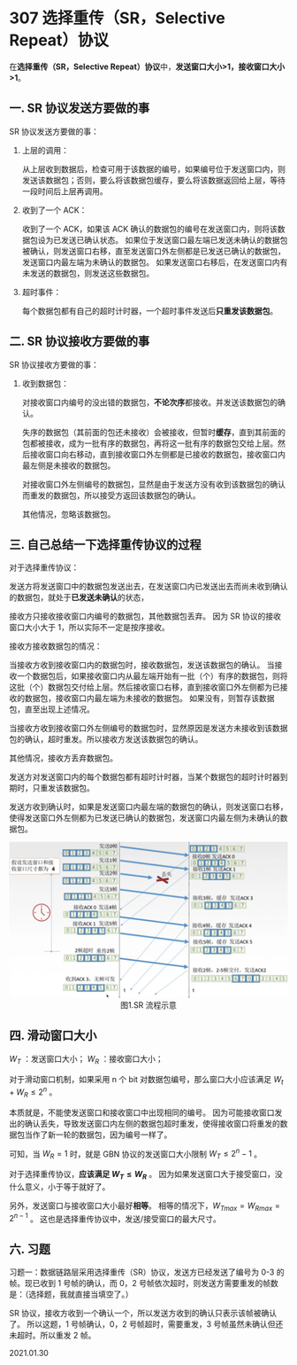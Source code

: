 # 307 选择重传（SR，Selective Repeat）协议

在**选择重传（SR，Selective Repeat）协议**中，**发送窗口大小>1，接收窗口大小>1**。

## 一. SR 协议发送方要做的事

SR 协议发送方要做的事：

1. 上层的调用：

   从上层收到数据后，检查可用于该数据的编号，如果编号位于发送窗口内，则发送该数据包；否则，要么将该数据包缓存，要么将该数据返回给上层，等待一段时间后上层再调用。

2. 收到了一个 ACK：

   收到了一个 ACK，如果该 ACK 确认的数据包的编号在发送窗口内，则将该数据包设为已发送已确认状态。
   如果位于发送窗口最左端已发送未确认的数据包被确认，则发送窗口右移，直至发送窗口外左侧都是已发送已确认的数据包，发送窗口内最左端为未确认的数据包。
   如果发送窗口右移后，在发送窗口内有未发送的数据包，则发送这些数据包。

3. 超时事件：

   每个数据包都有自己的超时计时器，一个超时事件发送后**只重发该数据包**。

## 二. SR 协议接收方要做的事

SR 协议接收方要做的事：

1. 收到数据包：

   对接收窗口内编号的没出错的数据包，**不论次序**都接收。并发送该数据包的确认。

   失序的数据包（其前面的包还未接收）会被接收，但暂时**缓存**，直到其前面的包都被接收，成为一批有序的数据包，再将这一批有序的数据包交给上层。然后接收窗口向右移动，直到接收窗口外左侧都是已接收的数据包，接收窗口内最左侧是未接收的数据包。

   对接收窗口外左侧编号的数据包，显然是由于发送方没有收到该数据包的确认而重发的数据包，所以接受方返回该数据包的确认。

   其他情况，忽略该数据包。

## 三. 自己总结一下选择重传协议的过程

对于选择重传协议：

发送方将发送窗口中的数据包发送出去，在发送窗口内已发送出去而尚未收到确认的数据包，就处于**已发送未确认**的状态，

接收方只接收接收窗口内编号的数据包，其他数据包丢弃。
因为 SR 协议的接收窗口大小大于 1，所以实际不一定是按序接收。

接收方接收数据包的情况：

当接收方收到接收窗口内的数据包时，接收数据包，发送该数据包的确认。
当接收一个数据包后，如果接收窗口内从最左端开始有一批（个）有序的数据包，则将这批（个）数据包交付给上层。然后接收窗口右移，直到接收窗口外左侧都为已接收的数据包，接收窗口内最左端为未接收的数据包。
如果没有，则暂存该数据包，直至出现上述情况。

当接收方收到接收窗口外左侧编号的数据包时，显然原因是发送方未接收到该数据包的确认，超时重发。所以接收方发送该数据包的确认。

其他情况，接收方丢弃数据包。

发送方对发送窗口内的每个数据包都有超时计时器，当某个数据包的超时计时器到期时，只重发该数据包。

发送方收到确认时，如果是发送窗口内最左端的数据包的确认，则发送窗口右移，使得发送窗口外左侧都为已发送已确认的数据包，发送窗口内最左侧为未确认的数据包。

<img src="计网307-1.png" alt="计网307-1" style="zoom:67%;" />

<center>图1.SR 流程示意</center>

## 四. 滑动窗口大小

 $W_T$ ：发送窗口大小；
 $W_R$ ：接收窗口大小；

对于滑动窗口机制，如果采用 n 个 bit 对数据包编号，那么窗口大小应该满足 $W_t+W_R\leq 2^n$ 。

本质就是，不能使发送窗口和接收窗口中出现相同的编号。
因为可能接收窗口发出的确认丢失，导致发送窗口内左侧的数据包超时重发，使得接收窗口将重发的数据包当作了新一轮的数据包，因为编号一样了。

可知，当 $W_R=1$ 时，就是 GBN 协议的发送窗口大小限制 $W_T\leq 2^n-1$ 。

对于选择重传协议，**应该满足 $W_T\leq W_R$** 。
因为如果发送窗口大于接受窗口，没什么意义，小于等于就好了。

另外，发送窗口与接收窗口大小最好**相等**。
相等的情况下，$W_{Tmax}=W_{Rmax}=2^{n-1}$ 。
这也是选择重传协议中，发送/接受窗口的最大尺寸。

## 六. 习题

习题一：数据链路层采用选择重传（SR）协议，发送方已经发送了编号为 0-3 的帧。现已收到 1 号帧的确认，而 0，2 号帧依次超时，则发送方需要重发的帧数是：（选择题，我就直接当填空了。）

SR 协议，接收方收到一个确认一个，所以发送方收到的确认只表示该帧被确认了。
所以这题，1 号帧确认，0，2 号帧超时，需要重发，3 号帧虽然未确认但还未超时。所以重发 2 帧。

2021.01.30